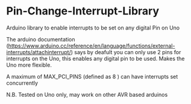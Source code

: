 # Pin-Change-Interrupt-Library
Arduino library to enable interrupts to be set on any digital Pin on Uno

The arduino documentation (https://www.arduino.cc/reference/en/language/functions/external-interrupts/attachinterrupt/) says by deafult you can only use 2
pins for interrupts on the Uno, this enables any digital pin to be used. Makes the Uno more flexible.

A maximum of MAX_PCI_PINS (defined as 8 ) can have interrupts set concurrently

N.B. Tested on Uno only, may work on other AVR based arduinos
